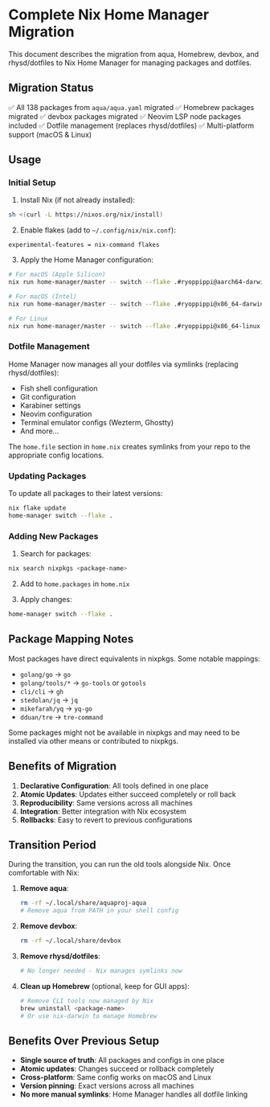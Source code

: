 # Complete Nix Home Manager Migration

This document describes the migration from aqua, Homebrew, devbox, and rhysd/dotfiles to Nix Home Manager for managing packages and dotfiles.

## Migration Status

✅ All 138 packages from `aqua/aqua.yaml` migrated
✅ Homebrew packages migrated 
✅ devbox packages migrated
✅ Neovim LSP node packages included
✅ Dotfile management (replaces rhysd/dotfiles)
✅ Multi-platform support (macOS & Linux)

## Usage

### Initial Setup

1. Install Nix (if not already installed):
```bash
sh <(curl -L https://nixos.org/nix/install)
```

2. Enable flakes (add to `~/.config/nix/nix.conf`):
```
experimental-features = nix-command flakes
```

3. Apply the Home Manager configuration:
```bash
# For macOS (Apple Silicon)
nix run home-manager/master -- switch --flake .#ryoppippi@aarch64-darwin

# For macOS (Intel)
nix run home-manager/master -- switch --flake .#ryoppippi@x86_64-darwin

# For Linux
nix run home-manager/master -- switch --flake .#ryoppippi@x86_64-linux
```

### Dotfile Management

Home Manager now manages all your dotfiles via symlinks (replacing rhysd/dotfiles):
- Fish shell configuration
- Git configuration  
- Karabiner settings
- Neovim configuration
- Terminal emulator configs (Wezterm, Ghostty)
- And more...

The `home.file` section in `home.nix` creates symlinks from your repo to the appropriate config locations.

### Updating Packages

To update all packages to their latest versions:
```bash
nix flake update
home-manager switch --flake .
```

### Adding New Packages

1. Search for packages:
```bash
nix search nixpkgs <package-name>
```

2. Add to `home.packages` in `home.nix`

3. Apply changes:
```bash
home-manager switch --flake .
```

## Package Mapping Notes

Most packages have direct equivalents in nixpkgs. Some notable mappings:
- `golang/go` → `go`
- `golang/tools/*` → `go-tools` or `gotools`
- `cli/cli` → `gh`
- `stedolan/jq` → `jq`
- `mikefarah/yq` → `yq-go`
- `dduan/tre` → `tre-command`

Some packages might not be available in nixpkgs and may need to be installed via other means or contributed to nixpkgs.

## Benefits of Migration

1. **Declarative Configuration**: All tools defined in one place
2. **Atomic Updates**: Updates either succeed completely or roll back
3. **Reproducibility**: Same versions across all machines
4. **Integration**: Better integration with Nix ecosystem
5. **Rollbacks**: Easy to revert to previous configurations

## Transition Period

During the transition, you can run the old tools alongside Nix. Once comfortable with Nix:

1. **Remove aqua**:
   ```bash
   rm -rf ~/.local/share/aquaproj-aqua
   # Remove aqua from PATH in your shell config
   ```

2. **Remove devbox**:
   ```bash
   rm -rf ~/.local/share/devbox
   ```

3. **Remove rhysd/dotfiles**:
   ```bash
   # No longer needed - Nix manages symlinks now
   ```

4. **Clean up Homebrew** (optional, keep for GUI apps):
   ```bash
   # Remove CLI tools now managed by Nix
   brew uninstall <package-name>
   # Or use nix-darwin to manage Homebrew
   ```

## Benefits Over Previous Setup

- **Single source of truth**: All packages and configs in one place
- **Atomic updates**: Changes succeed or rollback completely  
- **Cross-platform**: Same config works on macOS and Linux
- **Version pinning**: Exact versions across all machines
- **No more manual symlinks**: Home Manager handles all dotfile linking